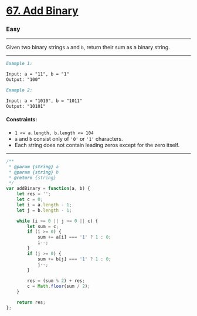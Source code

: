 # **[67. Add Binary](https://leetcode.com/problems/add-binary/description/)**

### **Easy**
---
Given two binary strings `a` and `b`, return their sum as a binary string.

---

```md
Example 1:

Input: a = "11", b = "1"
Output: "100"
```

```md
Example 2:

Input: a = "1010", b = "1011"
Output: "10101"
```

#### Constraints:

- `1 <= a.length, b.length <= 104`
- `a` and `b` consist only of `'0'` or `'1'` characters.
- Each string does not contain leading zeros except for the zero itself.


---

```js
/**
 * @param {string} a
 * @param {string} b
 * @return {string}
 */
var addBinary = function(a, b) {
    let res = '';
    let c = 0;
    let i = a.length - 1;
    let j = b.length - 1;

    while (i >= 0 || j >= 0 || c) {
        let sum = c;
        if (i >= 0) {
            sum += a[i] === '1' ? 1 : 0;
            i--;
        }
        if (j >= 0) {
            sum += b[j] === '1' ? 1 : 0;
            j--;
        }
        
        res = (sum % 2) + res;
        c = Math.floor(sum / 2);
    }

    return res;
};
```